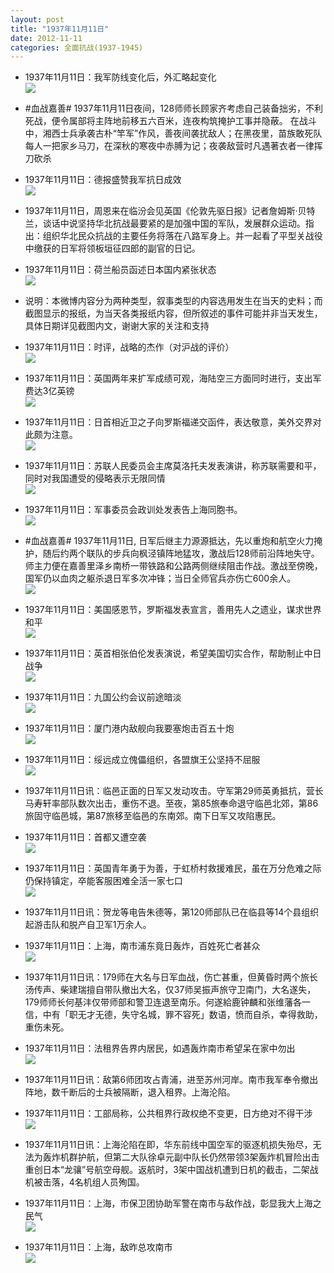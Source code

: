 ```yaml
---
layout: post
title: "1937年11月11日"
date: 2012-11-11
categories: 全面抗战(1937-1945)
---
```


<meta name="referrer" content="no-referrer" />

- 1937年11月11日：我军防线变化后，外汇略起变化 <br/><img src="https://ww4.sinaimg.cn/large/aca367d8jw1dyrik78jcnj.jpg" />

- #血战嘉善# 1937年11月11日夜间，128师师长顾家齐考虑自己装备拙劣，不利死战，便令属部将主阵地前移五六百米，连夜构筑掩护工事并隐蔽。 在战斗中，湘西士兵承袭古朴“竿军”作风，善夜间袭扰敌人；在黑夜里，苗族敢死队每人一把家乡马刀，在深秋的寒夜中赤膊为记；夜袭敌营时凡遇著衣者一律挥刀砍杀 

- 1937年11月11日：德报盛赞我军抗日成效 <br/><img src="https://ww3.sinaimg.cn/large/aca367d8jw1dyrgtw1y29j.jpg" />

- 1937年11月11日，周恩来在临汾会见英国《伦敦先驱日报》记者詹姆斯·贝特兰，谈话中说坚持华北抗战最要紧的是加强中国的军队，发展群众运动。指出：组织华北民众抗战的主要任务将落在八路军身上。并一起看了平型关战役中缴获的日军将领板垣征四郎的副官的日记。 

- 1937年11月11日：荷兰船员函述日本国内紧张状态 <br/><img src="https://ww2.sinaimg.cn/large/aca367d8jw1dyrf3dfj60j.jpg" />

- 说明：本微博内容分为两种类型，叙事类型的内容选用发生在当天的史料；而截图显示的报纸，为当天各类报纸内容，但所叙述的事件可能并非当天发生，具体日期详见截图内文，谢谢大家的关注和支持 

- 1937年11月11日：时评，战略的杰作（对沪战的评价） <br/><img src="https://ww4.sinaimg.cn/large/aca367d8jw1dyrdcv0hipj.jpg" />

- 1937年11月11日：英国两年来扩军成绩可观，海陆空三方面同时进行，支出军费达3亿英镑 <br/><img src="https://ww2.sinaimg.cn/large/aca367d8jw1dyrbmtvahbj.jpg" />

- 1937年11月11日：日首相近卫之子向罗斯福递交函件，表达敬意，美外交界对此颇为注意。 <br/><img src="https://ww4.sinaimg.cn/large/aca367d8jw1dyr9w5d3soj.jpg" />

- 1937年11月11日：苏联人民委员会主席莫洛托夫发表演讲，称苏联需要和平，同时对我国遭受的侵略表示无限同情 <br/><img src="https://ww1.sinaimg.cn/large/aca367d8jw1dyr85jzh7hj.jpg" />

- 1937年11月11日：军事委员会政训处发表告上海同胞书。 <br/><img src="https://ww4.sinaimg.cn/large/aca367d8jw1dyr7xkfq4lj.jpg" />

- #血战嘉善# 1937年11月11日, 日军后继主力源源抵达，先以重炮和航空火力掩护，随后约两个联队的步兵向枫泾镇阵地猛攻，激战后128师前沿阵地失守。师主力便在嘉善里泽乡南桥一带铁路和公路两侧继续阻击作战。激战至傍晚，国军仍以血肉之躯杀退日军多次冲锋；当日全师官兵亦伤亡600余人。 <br/><img src="https://ww1.sinaimg.cn/large/aca367d8jw1dyr7ktj6rij.jpg" />

- 1937年11月11日：美国感恩节，罗斯福发表宣言，善用先人之遗业，谋求世界和平 <br/><img src="https://ww2.sinaimg.cn/large/aca367d8jw1dyr6fdgzq4j.jpg" />

- 1937年11月11日：英首相张伯伦发表演说，希望美国切实合作，帮助制止中日战争 <br/><img src="https://ww3.sinaimg.cn/large/aca367d8jw1dyr4opcxhuj.jpg" />

- 1937年11月11日：九国公约会议前途暗淡 <br/><img src="https://ww3.sinaimg.cn/large/aca367d8jw1dyr2yfmfktj.jpg" />

- 1937年11月11日：厦门港内敌舰向我要塞炮击百五十炮 <br/><img src="https://ww1.sinaimg.cn/large/aca367d8jw1dyr17qogdzj.jpg" />

- 1937年11月11日：绥远成立傀儡组织，各盟旗王公坚持不屈服 <br/><img src="https://ww4.sinaimg.cn/large/aca367d8jw1dyqzhsy7onj.jpg" />

- 1937年11月11日讯：临邑正面的日军又发动攻击。守军第29师英勇抵抗，营长马寿轩率部队数次出击，重伤不退。至夜，第85旅奉命退守临邑北郊，第86旅固守临邑城，第87旅移至临邑的东南郊。南下日军又攻陷惠民。 

- 1937年11月11日：首都又遭空袭 <br/><img src="https://ww3.sinaimg.cn/large/aca367d8jw1dyqxrchgwtj.jpg" />

- 1937年11月11日：英国青年勇于为善，于虹桥村救援难民，虽在万分危难之际仍保持镇定，卒能客服困难全活一家七口 <br/><img src="https://ww2.sinaimg.cn/large/aca367d8jw1dyqw0hppn7j.jpg" />

- 1937年11月11日讯：贺龙等电告朱德等，第120师部队已在临县等14个县组织起游击队和脱产自卫军1万余人。 

- 1937年11月11日：上海，南市浦东竟日轰炸，百姓死亡者甚众 <br/><img src="https://ww2.sinaimg.cn/large/aca367d8jw1dyqua4qd7sj.jpg" />

- 1937年11月11日讯：179师在大名与日军血战，伤亡甚重，但黄昏时两个旅长汤传声、柴建瑞擅自带队撤出大名，仅37师吴振声旅守卫南门，大名遂失，179师师长何基沣仅带师部和警卫连退至南乐。何遂給鹿钟麟和张维藩各一信，中有「职无才无德，失守名城，罪不容死」数语，愤而自杀，幸得救助，重伤未死。 

- 1937年11月11日：法租界告界内居民，如遇轰炸南市希望呆在家中勿出 <br/><img src="https://ww1.sinaimg.cn/large/aca367d8jw1dyqt4cnk2yj.jpg" />

- 1937年11月11日讯：敌第6师团攻占青浦，进至苏州河岸。南市我军奉令撤出阵地，数千断后的士兵被隔断，退入租界。上海沦陷。 

- 1937年11月11日：工部局称，公共租界行政权绝不变更，日方绝对不得干涉 <br/><img src="https://ww3.sinaimg.cn/large/aca367d8jw1dyqsjpn72jj.jpg" />

- 1937年11月11日讯：上海沦陷在即，华东前线中国空军的驱逐机损失殆尽，无法为轰炸机群护航，但第二大队徐卓元副中队长仍然带领3架轰炸机冒险出击重创日本“龙骧”号航空母舰。返航时，3架中国战机遭到日机的截击，二架战机被击落，4名机组人员殉国。 

- 1937年11月11日：上海，市保卫团协助军警在南市与敌作战，彰显我大上海之民气 <br/><img src="https://ww3.sinaimg.cn/large/aca367d8jw1dyqqt3vrddj.jpg" />

- 1937年11月11日：上海，敌昨总攻南市 <br/><img src="https://ww4.sinaimg.cn/large/aca367d8jw1dyqp2o3t3dj.jpg" />

